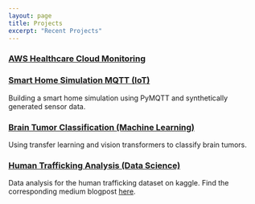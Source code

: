 ```yaml
---
layout: page
title: Projects
excerpt: "Recent Projects"
---
```


### [AWS Healthcare Cloud Monitoring]()

### [Smart Home Simulation MQTT (IoT)](https://github.com/vijpandaturtle/smart-home-simulation-mqtt)
Building a smart home simulation using PyMQTT and synthetically generated sensor data. 

### [Brain Tumor Classification (Machine Learning)](https://github.com/vijpandaturtle/brain-tumor-classification)
Using transfer learning and vision transformers to classify brain tumors.

### [Human Trafficking Analysis (Data Science)](https://github.com/vijpandaturtle/trafficking-analysis)
Data analysis for the human trafficking dataset on kaggle. Find the corresponding medium blogpost [here](https://vijayasriiyer.medium.com/understanding-human-trafficking-with-data-2860f6aa10ac).

